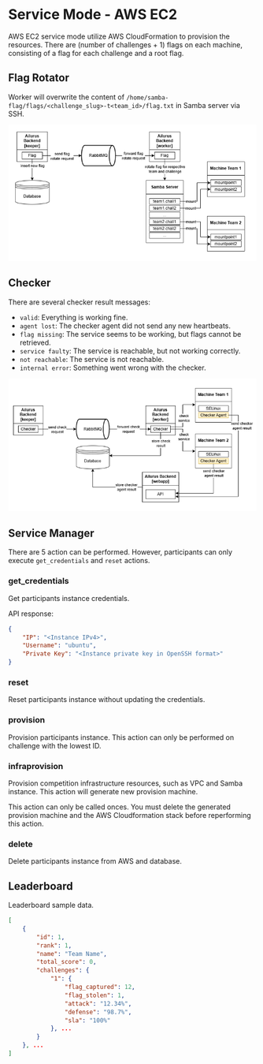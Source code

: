 # Service Mode - AWS EC2
AWS EC2 service mode utilize AWS CloudFormation to provision the resources. There are (number of challenges + 1) flags on each machine, consisting of a flag for each challenge and a root flag. 

## Flag Rotator
Worker will overwrite the content of `/home/samba-flag/flags/<challenge_slug>-t<team_id>/flag.txt` in Samba server via SSH.

![Architecture diagram for flag rotator](./assets/docs/flagrotator.png)

## Checker
There are several checker result messages:
- `valid`: Everything is working fine.
- `agent lost`: The checker agent did not send any new heartbeats.
- `flag missing`: The service seems to be working, but flags cannot be retrieved.
- `service faulty`: The service is reachable, but not working correctly.
- `not reachable`: The service is not reachable.
- `internal error`: Something went wrong with the checker.

![Architecture diagram for checker](./assets/docs/checker.png)

## Service Manager
There are 5 action can be performed. However, participants can only execute `get_credentials` and `reset` actions.

### get_credentials
Get participants instance credentials.

API response:
```json
{
    "IP": "<Instance IPv4>", 
    "Username": "ubuntu",
    "Private Key": "<Instance private key in OpenSSH format>"
}
```

### reset
Reset participants instance without updating the credentials.

### provision
Provision participants instance. This action can only be performed on challenge with the lowest ID.

### infraprovision
Provision competition infrastructure resources, such as VPC and Samba instance. This action will generate new provision machine.

This action can only be called onces. You must delete the generated provision machine and the AWS Cloudformation stack before reperforming this action.

### delete
Delete participants instance from AWS and database.

## Leaderboard
Leaderboard sample data.
```json
[
    {
        "id": 1,
        "rank": 1,
        "name": "Team Name",
        "total_score": 0,
        "challenges": {
            "1": {
                "flag_captured": 12,
                "flag_stolen": 1,
                "attack": "12.34%",
                "defense": "98.7%",
                "sla": "100%"
            }, ...
        }
    }, ...
]
```